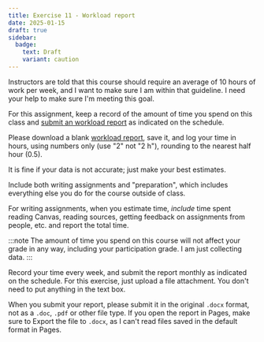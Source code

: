 ```yaml
---
title: Exercise 11 - Workload report
date: 2025-01-15
draft: true
sidebar:
  badge:
    text: Draft
    variant: caution
---
```


Instructors are told that this course should require an average of 10 hours of work per week, and I want to make sure I am within that guideline. I need your help to make sure I'm meeting this goal.

For this assignment, keep a record of the amount of time you spend on this class and [submit an workload report](https://canvas.nus.edu.sg/courses/73753/assignments/152150) as indicated on the schedule.

Please download a blank [workload report](/downloads/2420-NTW2029workload.docx), save it, and log your time in hours, using numbers only (use "2" not "2 h"), rounding to the nearest half hour (0.5).

It is fine if your data is not accurate; just make your best estimates.

Include both writing assignments and "preparation", which includes everything else you do for the course outside of class.

For writing assignments, when you estimate time, _include_ time spent reading Canvas, reading sources, getting feedback on assignments from people, etc. and report the total time.

:::note
The amount of time you spend on this course will not affect your grade in any way, including your participation grade. I am just collecting data.
:::

Record your time every week, and submit the report monthly as indicated on the schedule. For this exercise, just upload a file attachment. You don't need to put anything in the text box.

When you submit your report, please submit it in the original `.docx` format, not as a `.doc`, `.pdf` or other file type. If you open the report in Pages, make sure to Export the file to `.docx`, as I can't read files saved in the default format in Pages.
